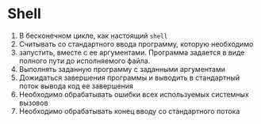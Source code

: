 # Shell
1. В бесконечном цикле, как настоящий `shell`
2. Считывать со стандартного ввода программу, которую необходимо
3. запустить, вместе с ее аргументами. Программа задается в виде полного пути до исполняемого файла.
4. Выполнять заданную программу с заданными аргументами
5. Дожидаться завершения программы и выводить в стандартный поток вывода код ее завершения
6. Необходимо обрабатывать ошибки всех используемых системных вызовов
7. Необходимо обрабатывать конец вводу со стандартного потока
